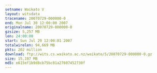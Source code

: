 ```yaml
---
setname: Waikato V
layout: witsdata
tracename: 20070729-000000-0
end: Mon Jul 30 12:00:00 2007
originalname: 20070729-000000-0
gzsize: 5,257 MB
len: 24:00:00
start: Sun Jul 29 12:00:01 2007
totalwirelen: 94,669 MB
pkts: 202 million
download: ftp://wits.cs.waikato.ac.nz/waikato/5/20070729-000000-0.gz
size: 15,197 MB
md5: e615ef1b9d8cb75bc81a27607452730f
---
```

